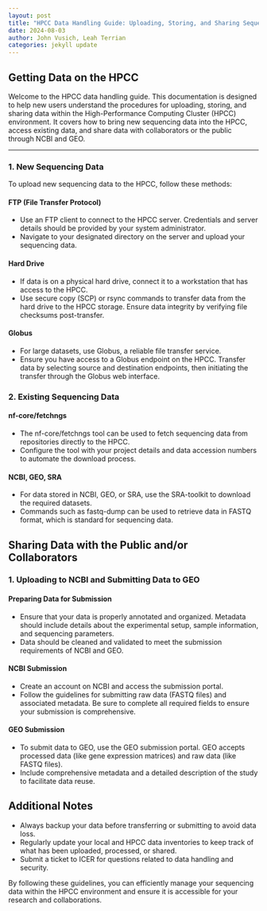```yaml
---
layout: post
title: "HPCC Data Handling Guide: Uploading, Storing, and Sharing Sequencing Data"
date: 2024-08-03
author: John Vusich, Leah Terrian
categories: jekyll update
---
```


## Getting Data on the HPCC

Welcome to the HPCC data handling guide. This documentation is designed to help new users understand the procedures for uploading, storing, and sharing data within the High-Performance Computing Cluster (HPCC) environment. It covers how to bring new sequencing data into the HPCC, access existing data, and share data with collaborators or the public through NCBI and GEO.

---

### 1. New Sequencing Data

To upload new sequencing data to the HPCC, follow these methods:

#### FTP (File Transfer Protocol)
- Use an FTP client to connect to the HPCC server. Credentials and server details should be provided by your system administrator.
- Navigate to your designated directory on the server and upload your sequencing data.

#### Hard Drive
- If data is on a physical hard drive, connect it to a workstation that has access to the HPCC.
- Use secure copy (SCP) or rsync commands to transfer data from the hard drive to the HPCC storage. Ensure data integrity by verifying file checksums post-transfer.

#### Globus
- For large datasets, use Globus, a reliable file transfer service.
- Ensure you have access to a Globus endpoint on the HPCC. Transfer data by selecting source and destination endpoints, then initiating the transfer through the Globus web interface.

### 2. Existing Sequencing Data

#### nf-core/fetchngs
- The nf-core/fetchngs tool can be used to fetch sequencing data from repositories directly to the HPCC.
- Configure the tool with your project details and data accession numbers to automate the download process.

#### NCBI, GEO, SRA
- For data stored in NCBI, GEO, or SRA, use the SRA-toolkit to download the required datasets.
- Commands such as fastq-dump can be used to retrieve data in FASTQ format, which is standard for sequencing data.

## Sharing Data with the Public and/or Collaborators

### 1. Uploading to NCBI and Submitting Data to GEO

#### Preparing Data for Submission
- Ensure that your data is properly annotated and organized. Metadata should include details about the experimental setup, sample information, and sequencing parameters.
- Data should be cleaned and validated to meet the submission requirements of NCBI and GEO.

#### NCBI Submission
- Create an account on NCBI and access the submission portal.
- Follow the guidelines for submitting raw data (FASTQ files) and associated metadata. Be sure to complete all required fields to ensure your submission is comprehensive.

#### GEO Submission
- To submit data to GEO, use the GEO submission portal. GEO accepts processed data (like gene expression matrices) and raw data (like FASTQ files).
- Include comprehensive metadata and a detailed description of the study to facilitate data reuse.

## Additional Notes
- Always backup your data before transferring or submitting to avoid data loss.
- Regularly update your local and HPCC data inventories to keep track of what has been uploaded, processed, or shared.
- Submit a ticket to ICER for questions related to data handling and security.

By following these guidelines, you can efficiently manage your sequencing data within the HPCC environment and ensure it is accessible for your research and collaborations.
